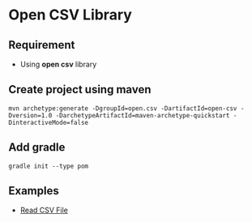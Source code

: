 # Open CSV Library

## Requirement
* Using **open csv** library

## Create project using maven
```
mvn archetype:generate -DgroupId=open.csv -DartifactId=open-csv -Dversion=1.0 -DarchetypeArtifactId=maven-archetype-quickstart -DinteractiveMode=false
```

## Add gradle
```
gradle init --type pom
```

## Examples
* [Read CSV File](src/test/java/com/read/ReadCSV.java)